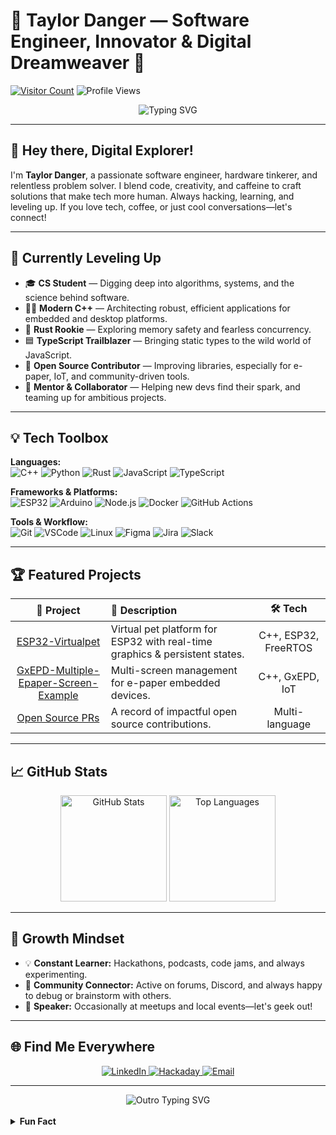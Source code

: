 # 🌟 Taylor Danger — Software Engineer, Innovator & Digital Dreamweaver 🚀

[![Visitor Count](https://visitor-badge.laobi.icu/badge?page_id=taylordanger.taylordanger)](https://github.com/taylordanger)
![Profile Views](https://komarev.com/ghpvc/?username=taylordanger&color=blueviolet)

<div align="center">
  <img src="https://readme-typing-svg.demolab.com?font=Fira+Code&weight=700&size=24&pause=1000&color=7A37FF&width=435&lines=Welcome+to+Taylor's+Digital+Workshop!;Coffee+%E2%9A%9C%EF%B8%8F+%2B+Code+%3D+Innovation;Building+the+Future,+One+Bit+at+a+Time" alt="Typing SVG">
</div>

---

## 👋 Hey there, Digital Explorer!

I'm **Taylor Danger**, a passionate software engineer, hardware tinkerer, and relentless problem solver. I blend code, creativity, and caffeine to craft solutions that make tech more human. Always hacking, learning, and leveling up. If you love tech, coffee, or just cool conversations—let's connect!

---

## 🚀 Currently Leveling Up

- 🎓 **CS Student** — Digging deep into algorithms, systems, and the science behind software.
- 🧑‍💻 **Modern C++** — Architecting robust, efficient applications for embedded and desktop platforms.
- 🦀 **Rust Rookie** — Exploring memory safety and fearless concurrency.
- 🟦 **TypeScript Trailblazer** — Bringing static types to the wild world of JavaScript.
- 🌱 **Open Source Contributor** — Improving libraries, especially for e-paper, IoT, and community-driven tools.
- 🤝 **Mentor & Collaborator** — Helping new devs find their spark, and teaming up for ambitious projects.

---

## 💡 Tech Toolbox

**Languages:**  
![C++](https://img.shields.io/badge/C++-blue.svg?style=for-the-badge&logo=c%2B%2B) ![Python](https://img.shields.io/badge/Python-yellow.svg?style=for-the-badge&logo=python) ![Rust](https://img.shields.io/badge/Rust-orange.svg?style=for-the-badge&logo=rust) ![JavaScript](https://img.shields.io/badge/JavaScript-black.svg?style=for-the-badge&logo=javascript) ![TypeScript](https://img.shields.io/badge/TypeScript-blue.svg?style=for-the-badge&logo=typescript)

**Frameworks & Platforms:**  
![ESP32](https://img.shields.io/badge/ESP32-grey.svg?style=for-the-badge&logo=esp32) ![Arduino](https://img.shields.io/badge/Arduino-00c3ff.svg?style=for-the-badge&logo=arduino) ![Node.js](https://img.shields.io/badge/Node.js-brightgreen.svg?style=for-the-badge&logo=node.js) ![Docker](https://img.shields.io/badge/Docker-2496ed?style=for-the-badge&logo=docker) ![GitHub Actions](https://img.shields.io/badge/GitHub%20Actions-2088FF?style=for-the-badge&logo=github-actions)

**Tools & Workflow:**  
![Git](https://img.shields.io/badge/Git-f34f29?style=for-the-badge&logo=git) ![VSCode](https://img.shields.io/badge/VSCode-007ACC?style=for-the-badge&logo=visual-studio-code) ![Linux](https://img.shields.io/badge/Linux-333333?style=for-the-badge&logo=linux) ![Figma](https://img.shields.io/badge/Figma-a259ff?style=for-the-badge&logo=figma) ![Jira](https://img.shields.io/badge/Jira-0052CC?style=for-the-badge&logo=jira) ![Slack](https://img.shields.io/badge/Slack-4A154B?style=for-the-badge&logo=slack)

---

## 🏆 Featured Projects

| 🚩 Project | 💬 Description | 🛠️ Tech |
|:----------:|:--------------|:--------:|
| [ESP32-Virtualpet](https://github.com/taylordanger/ESP32-Virtualpet) | Virtual pet platform for ESP32 with real-time graphics & persistent states. | C++, ESP32, FreeRTOS |
| [GxEPD-Multiple-Epaper-Screen-Example](https://github.com/taylordanger/GxEPD-Multiple-Epaper-Screen-Example) | Multi-screen management for e-paper embedded devices. | C++, GxEPD, IoT |
| [Open Source PRs](https://github.com/pulls?q=is%3Apr+author%3Ataylordanger+is%3Aclosed) | A record of impactful open source contributions. | Multi-language |

---

## 📈 GitHub Stats

<div align="center">
  <img src="https://github-readme-stats.vercel.app/api?username=taylordanger&show_icons=true&theme=tokyonight&hide_title=true" alt="GitHub Stats" height="170">
  <img src="https://github-readme-stats.vercel.app/api/top-langs/?username=taylordanger&layout=compact&theme=tokyonight&hide_title=true" alt="Top Languages" height="170">
</div>

---

## 🌱 Growth Mindset

- 💡 **Constant Learner:** Hackathons, podcasts, code jams, and always experimenting.
- 👥 **Community Connector:** Active on forums, Discord, and always happy to debug or brainstorm with others.
- 🎤 **Speaker:** Occasionally at meetups and local events—let's geek out!

---

## 🌐 Find Me Everywhere

<p align="center">
  <a href="https://linkedin.com/in/taylordanger">
    <img src="https://img.shields.io/badge/LinkedIn-TaylorSheppard-blue?style=for-the-badge&logo=linkedin" alt="LinkedIn">
  </a>
  <a href="https://hackaday.io/taylordanger">
    <img src="https://img.shields.io/badge/Hackaday-amandabynes-red?style=for-the-badge&logo=hackaday" alt="Hackaday">
  </a>
  <a href="mailto:lauren.taylor.sheppard@gmail.com">
    <img src="https://img.shields.io/badge/Email-lauren.taylor.sheppard@gmail.com-purple?style=for-the-badge&logo=gmail" alt="Email">
  </a>
</p>

---

<div align="center">
  <img src="https://readme-typing-svg.demolab.com?font=Dosis&weight=700&size=22&pause=1000&color=F9003A&width=435&lines=Happy+coding!+May+your+bugs+be+few+and+your+commits+plentiful!+%F0%9F%8C%9F" alt="Outro Typing SVG">
</div>

<br>
<details>
<summary><b>Fun Fact</b></summary>
<p>
  🕹️ I once made a Tamagotchi clone for ESP32 and lost sleep because my digital pet kept waking up at 4am. Worth it!
</p>
</details>
